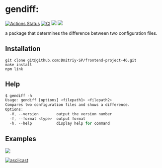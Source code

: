 # gendiff:

[![Actions Status](https://github.com/Dmitriy-SP/frontend-project-46/workflows/hexlet-check/badge.svg)](https://github.com/Dmitriy-SP/frontend-project-46/actions)
[![CI](https://github.com/Dmitriy-SP/frontend-project-46/actions/workflows/github-action-check.yml/badge.svg)](https://github.com/Dmitriy-SP/frontend-project-46/actions/workflows/github-action-check.yml)
<a href="https://codeclimate.com/github/Dmitriy-SP/frontend-project-46/maintainability"><img src="https://api.codeclimate.com/v1/badges/7a62bf70d6c3b6caf9c8/maintainability" /></a>
<a href="https://codeclimate.com/github/Dmitriy-SP/frontend-project-46/test_coverage"><img src="https://api.codeclimate.com/v1/badges/7a62bf70d6c3b6caf9c8/test_coverage" /></a>

a package that determines the difference between two configuration files.

## Installation

```
git clone git@github.com:Dmitriy-SP/frontend-project-46.git
make install
npm link
```

## Help
```js
$ gendiff -h
Usage: gendiff [options] <filepath1> <filepath2>
Compares two configuration files and shows a difference.
Options:
  -V, --version        output the version number
  -f, --format <type>  output format
  -h, --help           display help for command
```

## Examples
<a href="https://asciinema.org/a/hocBI8q6qgavYrsZgDz5kHfzp" target="_blank"><img src="https://asciinema.org/a/hocBI8q6qgavYrsZgDz5kHfzp.svg" /></a>

[![asciicast](https://asciinema.org/a/hocBI8q6qgavYrsZgDz5kHfzp.svg)](https://asciinema.org/a/hocBI8q6qgavYrsZgDz5kHfzp)
